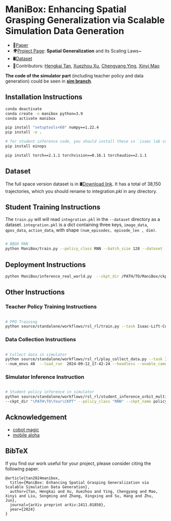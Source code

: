 # ManiBox: Enhancing Spatial Grasping Generalization via Scalable Simulation Data Generation

- 📝[Paper](https://arxiv.org/pdf/2411.01850)
- 🌍[Project Page](https://thkkk.github.io/manibox): **Spatial Generalization** and its Scaling Laws~
- 🛢️[Dataset](https://ml.cs.tsinghua.edu.cn/~hengkai/20240923_41_30_28_integration_38150.pkl)
- 👏Contributors: [Hengkai Tan](https://github.com/thkkk), [Xuezhou Xu](https://github.com/xuxuezhou), [Chengyang Ying](https://github.com/yingchengyang), [Xinyi Mao](https://github.com/shhmxy2)

**The code of the simulator part** (including teacher policy and data generation) could be seen in **[sim branch](https://github.com/thkkk/manibox/tree/sim)**.

## Installation Instructions

```bash
conda deactivate
conda create -n manibox python=3.9
conda activate manibox

pip install "setuptools<60" numpy==1.22.4
pip install -e .

# for student inference code, you should install these in `isaac lab conda env`:
pip install einops

pip install torch==2.1.1 torchvision==0.16.1 torchaudio==2.1.1
```

## Dataset

The full space version dataset is in 🛢️[Download link](https://ml.cs.tsinghua.edu.cn/~hengkai/20240923_41_30_28_integration_38150.pkl). It has a total of 38,150 trajectories, which you should rename to integration.pkl in any directory.

## Student Training Instructions

The `train.py` will will read `integration.pkl` in the `--dataset` directory as a dataset. `integration.pkl` is a dict containing three keys, `image_data`, `qpos_data`, `action_data`, with shape `(num_episodes, episode_len , dim)`.

```bash

# BBOX RNN
python ManiBox/train.py --policy_class RNN --batch_size 128 --dataset ../ --num_episodes 38000  --loss_function l1  --rnn_layers 3 --rnn_hidden_dim 512 --actor_hidden_dim 512 --num_epochs 50 --lr 2e-3 --gradient_accumulation_steps 1 > train.log 2>&1
```

## Deployment Instructions

```bash
python ManiBox/inference_real_world.py  --ckpt_dir /PATH/TO/ManiBox/ckpt/2024-xx-xx_xx-xx-xxRNN --policy_class RNN --ckpt_name policy_best.ckpt
```

## Other Instructions

### Teacher Policy Training Instructions
```bash

# PPO Training
python source/standalone/workflows/rsl_rl/train.py --task Isaac-Lift-Cube-MobileAloha-v0  --num_envs 4096  --headless
```

### Data Collection Instructions
```bash

# Collect data in simulator
python source/standalone/workflows/rsl_rl/play_collect_data.py --task Isaac-Lift-Cube-MobileAloha-Play-v0 \
--num_envs 40  --load_run  2024-09-12_17-42-24 --headless --enable_cameras
```

### Simulator Inference Instruction
```bash

# Student policy inference in simulator
python source/standalone/workflows/rsl_rl/student_inference_orbit_multi_envs.py --task Isaac-Lift-Cube-MobileAloha-Play-v0 \
--ckpt_dir "\PATH\TO\Your\CKPT" --policy_class "RNN" --ckpt_name policy_best.ckpt --nheads 48 --num_train_step 38000 --seed 0
```

## Acknowledgement

- [cobot magic](https://github.com/agilexrobotics/cobot_magic)
- [mobile aloha](https://github.com/MarkFzp/mobile-aloha)

## BibTeX
If you find our work useful for your project, please consider citing the following paper.

```
@article{tan2024manibox,
  title={ManiBox: Enhancing Spatial Grasping Generalization via Scalable Simulation Data Generation},
  author={Tan, Hengkai and Xu, Xuezhou and Ying, Chengyang and Mao, Xinyi and Liu, Songming and Zhang, Xingxing and Su, Hang and Zhu, Jun},
  journal={arXiv preprint arXiv:2411.01850},
  year={2024}
}
```
